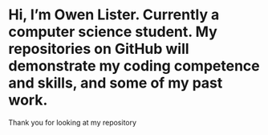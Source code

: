 # Hi, I’m Owen Lister. Currently a computer science student. My repositories on GitHub will demonstrate my coding competence and skills, and some of my past work.

Thank you for looking at my repository

<!---
OwenLister-GitHub/OwenLister-GitHub is a ✨ special ✨ repository because its `README.md` (this file) appears on your GitHub profile.
You can click the Preview link to take a look at your changes.
--->
